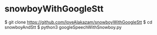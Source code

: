 # snowboyWithGoogleStt

$ git clone https://github.com/loveAlakazam/snowboyWithGoogleStt
$ cd snowboyAndStt
$ python3 googleSpeechWithSnowboy.py
